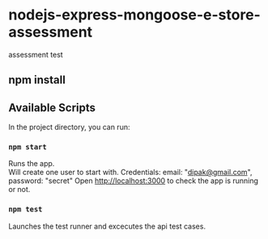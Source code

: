 # nodejs-express-mongoose-e-store-assessment
assessment test

## npm install

## Available Scripts

In the project directory, you can run:

### `npm start`

Runs the app.<br />
Will create one user to start with.
Credentials: email: "dipak@gmail.com",
            password: "secret"
Open [http://localhost:3000](http://localhost:3000) to check the app is running or not.


### `npm test`

Launches the test runner and excecutes the api test cases.<br />